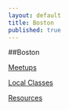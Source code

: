 ```yaml
---
layout: default
title: Boston
published: true
---
```


##Boston

[Meetups](/boston/meetups)

[Local Classes](/boston/local-classes)

[Resources](/boston/resources)